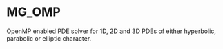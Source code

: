 MG_OMP
======

OpenMP enabled PDE solver for 1D, 2D and 3D PDEs of either hyperbolic, parabolic or elliptic character.
